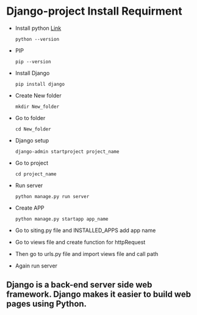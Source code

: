 # Django-project Install Requirment

- Install python [Link](https://www.python.org/)

  ```
  python --version
  ```

- PIP

  ```
  pip --version
  ```

- Install Django

  ```
  pip install django
  ```

- Create New folder

  ```
  mkdir New_folder
  ```

- Go to folder

  ```
  cd New_folder
  ```

- Django setup

  ```
  django-admin startproject project_name
  ```

- Go to project

  ```
  cd project_name
  ```

- Run server

  ```
  python manage.py run server
  ```

- Create APP

  ```
  python manage.py startapp app_name
  ```

- Go to siting.py file and INSTALLED_APPS add app name
- Go to views file and create function for httpRequest
- Then go to urls.py file and import views file and call path
- Again run server

## Django is a back-end server side web framework. Django makes it easier to build web pages using Python.
